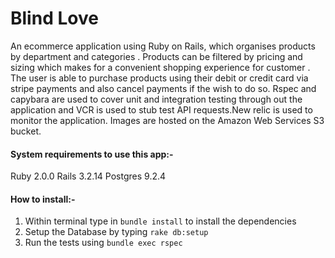 # Blind Love

An ecommerce application using Ruby on Rails, which organises products by department and categories . Products can be filtered by pricing and sizing which makes for a convenient shopping experience for customer . The user is able to purchase products using their debit or credit card via stripe payments and also cancel payments if the wish to do so. Rspec and capybara are used to cover unit and integration testing through out the application and VCR is used to stub test API requests.New relic is used to monitor the application. Images are hosted on the Amazon Web Services S3 bucket. 


#### System requirements to use this app:-
Ruby 2.0.0
Rails 3.2.14
Postgres 9.2.4


#### How to install:-
1. Within terminal type in `bundle install` to install the dependencies
2. Setup the Database by typing `rake db:setup`
3. Run the tests using `bundle exec rspec`